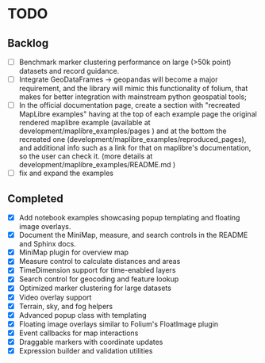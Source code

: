# TODO

## Backlog

- [ ] Benchmark marker clustering performance on large (>50k point) datasets and record guidance.
- [ ] Integrate GeoDataFrames -> geopandas will become a major requirement, and the library will mimic this functionality of folium, that makes for better integration with mainstream python geospatial tools;
- [ ] In the official documentation page, create a section with "recreated MapLibre examples" having at the top of each example page the original rendered maplibre example (available at development/maplibre_examples/pages ) and at the bottom the recreated one (development/maplibre_examples/reproduced_pages), and additional info such as a link for that on maplibre's documentation, so the user can check it. (more details at development/maplibre_examples/README.md ) 
- [ ] fix and expand the examples

## Completed

- [x] Add notebook examples showcasing popup templating and floating image overlays.
- [x] Document the MiniMap, measure, and search controls in the README and Sphinx docs.
- [x] MiniMap plugin for overview map
- [x] Measure control to calculate distances and areas
- [x] TimeDimension support for time-enabled layers
- [x] Search control for geocoding and feature lookup
- [x] Optimized marker clustering for large datasets
- [x] Video overlay support
- [x] Terrain, sky, and fog helpers
- [x] Advanced popup class with templating
- [x] Floating image overlays similar to Folium's FloatImage plugin
- [x] Event callbacks for map interactions
- [x] Draggable markers with coordinate updates
- [x] Expression builder and validation utilities
